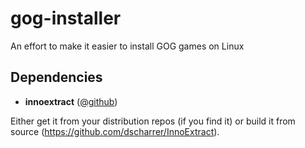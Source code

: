gog-installer
=============

An effort to make it easier to install GOG games on Linux

## Dependencies

* **innoextract** ([@github](http://github.com/dscharrer/InnoExtract))

Either get it from your distribution repos (if you find it) or build it from source (https://github.com/dscharrer/InnoExtract).
